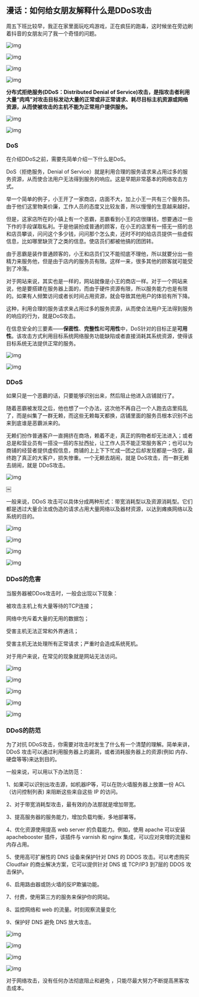 ## 漫话：如何给女朋友解释什么是DDoS攻击

周五下班比较早，我正在家里面玩吃鸡游戏，正在疯狂的跑毒，这时候坐在旁边刷着抖音的女朋友问了我一个奇怪的问题。



![img](https://mmbiz.qpic.cn/mmbiz_jpg/mQlO20PgUDL8kN66ICm5ZoYrvurf4ib0dDxKI9PQ9vic0FiaEIdB1WARauGOKEJdzk8sUpFEgHGqBGUbx6C114laQ/640?tp=webp&wxfrom=5&wx_lazy=1&wx_co=1)

![img](https://mmbiz.qpic.cn/mmbiz_jpg/mQlO20PgUDL8kN66ICm5ZoYrvurf4ib0dCy7HLP9Xr7ibsQGxRbBO1xdCRY7cnOtwPO5dwqTiayVo1dqFSoAauR2A/640?tp=webp&wxfrom=5&wx_lazy=1&wx_co=1)

![img](https://mmbiz.qpic.cn/mmbiz_jpg/mQlO20PgUDL8kN66ICm5ZoYrvurf4ib0d0VvmZKJkb6Qwd3GAyPMtYJibV1raQU19klUasylI1sXfl5hGlruZ9FA/640?tp=webp&wxfrom=5&wx_lazy=1&wx_co=1)

![img](https://mmbiz.qpic.cn/mmbiz_jpg/mQlO20PgUDL8kN66ICm5ZoYrvurf4ib0dlmpOubwK2JXhzTKJv6sl99ceULg7oU92YNEqg1EZdwXdUnovHhT2JQ/640?tp=webp&wxfrom=5&wx_lazy=1&wx_co=1)

**分布式拒绝服务(DDoS：Distributed Denial of Service)攻击，是指攻击者利用大量“肉鸡”对攻击目标发动大量的正常或非正常请求、耗尽目标主机资源或网络资源，从而使被攻击的主机不能为正常用户提供服务。**

![img](https://mmbiz.qpic.cn/mmbiz_jpg/mQlO20PgUDL8kN66ICm5ZoYrvurf4ib0dWXdLHJiaqMDBnaSJuibeXicNPooqwEagSUuTAWXYYfReUev8zwFYHzFmA/640?tp=webp&wxfrom=5&wx_lazy=1&wx_co=1)

![img](https://mmbiz.qpic.cn/mmbiz_jpg/mQlO20PgUDL8kN66ICm5ZoYrvurf4ib0dMO2RCNa5Qb9q3XfyiaiaD9MpM7IPZJwvrT0KCibdK7BeCibMReylFQibHQA/640?tp=webp&wxfrom=5&wx_lazy=1&wx_co=1)

### **DoS**



在介绍DDoS之前，需要先简单介绍一下什么是DoS。

DoS（拒绝服务，Denial of Service）就是利用合理的服务请求来占用过多的服务资源，从而使合法用户无法得到服务的响应。这是早期非常基本的网络攻击方式。

举一个简单的例子，小王开了一家商店，店面不大，加上小王一共有三个服务员。由于他们这里物美价廉，工作人员的态度又比较友善，所以慢慢的生意越来越好。

但是，这家店所在的小镇上有一个恶霸，恶霸看到小王的店很赚钱，想要通过一些下作的手段谋取私利。于是他装扮成普通的顾客，在小王的店里有一搭无一搭的总和店员攀谈，问问这个多少钱，问问那个怎么卖，还时不时的给店员提供一些虚假信息，比如哪里缺货了之类的信息。使店员们都被他搞的团团转。

由于恶霸是装作普通顾客的，小王和店员们又不能彻底不理他，所以就要分出一些精力来服务他，但是由于店内的服务员有限。这样一来，很多其他的顾客就可能受到了冷落。

对于网站来说，其实也是一样的，网站就像是小王的商店一样。对于一个网站来说，他是要搭建在服务器上面的，而由于硬件资源有限，所以服务能力也是有限的。如果有人频繁访问或者长时间占用资源，就会导致其他用户的体验有所下降。

这种，利用合理的服务请求来占用过多的服务资源，从而使合法用户无法得到服务的响应的行为，就是DoS攻击。

在信息安全的三要素——**保密性**、**完整性**和**可用性**中，DoS针对的目标正是**可用性**。该攻击方式利用目标系统网络服务功能缺陷或者直接消耗其系统资源，使得该目标系统无法提供正常的服务。

![img](https://mmbiz.qpic.cn/mmbiz_jpg/mQlO20PgUDL8kN66ICm5ZoYrvurf4ib0dkfHWUjFBd5vBvb01ETQyQoGjGyvCn0cmMrEYnmD9sPvSaepEqq05Uw/640?tp=webp&wxfrom=5&wx_lazy=1&wx_co=1)

![img](https://mmbiz.qpic.cn/mmbiz_jpg/mQlO20PgUDL8kN66ICm5ZoYrvurf4ib0dw8qmiaZvq44a45adHzjk8xvawDibiciaMRMlTgobEs8ZJtqTGVkc7Jzj7A/640?tp=webp&wxfrom=5&wx_lazy=1&wx_co=1)

### **DDoS**

如果只是一个恶霸的话，只要能够识别出来，然后阻止他进入店铺就行了。

随着恶霸被发现之后，他也想了一个办法，这次他不再自己一个人跑去店里捣乱了，而是纠集了一群无赖，而这些无赖每天都换，店铺里面的服务员根本识别不出来到底谁是恶霸派来的。

无赖们扮作普通客户一直拥挤在商场，赖着不走，真正的购物者却无法进入；或者总是和营业员有一搭没一搭的东扯西扯，让工作人员不能正常服务客户；也可以为商铺的经营者提供虚假信息，商铺的上上下下忙成一团之后却发现都是一场空，最终跑了真正的大客户，损失惨重。一个无赖去胡闹，就是 DoS攻击，而一群无赖去胡闹，就是 DDoS攻击。

![img](https://mmbiz.qpic.cn/mmbiz_png/mQlO20PgUDL8kN66ICm5ZoYrvurf4ib0dpqSAVP5Ece9swpVMrjb1fSTVY99tOF1MVxmAia8XnA65miaPEvmyE6gg/640?tp=webp&wxfrom=5&wx_lazy=1&wx_co=1)

￼

一般来说，DDoS 攻击可以具体分成两种形式：带宽消耗型以及资源消耗型。它们都是透过大量合法或伪造的请求占用大量网络以及器材资源，以达到瘫痪网络以及系统的目的。

![img](https://mmbiz.qpic.cn/mmbiz_jpg/mQlO20PgUDL8kN66ICm5ZoYrvurf4ib0dJ2fnSehsOZn0RtCk9y93DqbshK1zdnpic5kxoTibIL5De2iaZ6q0JGEMw/640?tp=webp&wxfrom=5&wx_lazy=1&wx_co=1)

![img](https://mmbiz.qpic.cn/mmbiz_jpg/mQlO20PgUDL8kN66ICm5ZoYrvurf4ib0d9nNZpATBspeg6FnKzYR5533hHS3E14EaanicdHUM77YBRTPMQw5Wolw/640?tp=webp&wxfrom=5&wx_lazy=1&wx_co=1)

![img](https://mmbiz.qpic.cn/mmbiz_jpg/mQlO20PgUDL8kN66ICm5ZoYrvurf4ib0d184jwu6A13XsDUBRXpV1pnmvx8GicAvQBRU5KapwUXGJgmnqurvVQvw/640?tp=webp&wxfrom=5&wx_lazy=1&wx_co=1)

![img](https://mmbiz.qpic.cn/mmbiz_jpg/mQlO20PgUDL8kN66ICm5ZoYrvurf4ib0dV3bIvxHek1rql4VAZ8agR1YpxVibD1Y6xEsmpNqqicB9uI0EEY92d7Hw/640?tp=webp&wxfrom=5&wx_lazy=1&wx_co=1)

### **DDoS的危害**

当服务器被DDos攻击时，一般会出现以下现象：

被攻击主机上有大量等待的TCP连接；

 网络中充斥着大量的无用的数据包； 

受害主机无法正常和外界通讯； 

受害主机无法处理所有正常请求；严重时会造成系统死机。 

对于用户来说，在常见的现象就是网站无法访问。



![img](https://mmbiz.qpic.cn/mmbiz_png/mQlO20PgUDL8kN66ICm5ZoYrvurf4ib0dXyteXLYdrBeTMy5iakPS3TaSUf4W8v0liar1pjeRnWVicicqvmfw8Tl2WQ/640?tp=webp&wxfrom=5&wx_lazy=1&wx_co=1)



![img](https://mmbiz.qpic.cn/mmbiz_jpg/mQlO20PgUDL8kN66ICm5ZoYrvurf4ib0dibvKLqOqiaoOOQ34icgQ8a9AAXaG4drK2G3fFvoEfxVK87pjR2DZehtIA/640?tp=webp&wxfrom=5&wx_lazy=1&wx_co=1)

![img](https://mmbiz.qpic.cn/mmbiz_jpg/mQlO20PgUDL8kN66ICm5ZoYrvurf4ib0dXUZMyNbibZTDZXibdPLUqVQ7PqhS1fK7lON8rFZosgoZDaeTa1vXq2dw/640?tp=webp&wxfrom=5&wx_lazy=1&wx_co=1)

![img](https://mmbiz.qpic.cn/mmbiz_jpg/mQlO20PgUDL8kN66ICm5ZoYrvurf4ib0dfa2pnWCKYp3P6MEttBWOaeuOgJlmaAS9sAqgfnZVqMcAlziaAluLJPQ/640?tp=webp&wxfrom=5&wx_lazy=1&wx_co=1)

![img](https://mmbiz.qpic.cn/mmbiz_jpg/mQlO20PgUDL8kN66ICm5ZoYrvurf4ib0dC2c1PkFNW9CjQPJDiahl1tj6KyOmFwV7v4BicXIdm9vicPtzqBNCsDSzA/640?tp=webp&wxfrom=5&wx_lazy=1&wx_co=1)

### **DDoS的防范**

为了对抗 DDoS攻击，你需要对攻击时发生了什么有一个清楚的理解。简单来讲，DDoS 攻击可以通过利用服务器上的漏洞，或者消耗服务器上的资源(例如 内存、硬盘等等)来达到目的。

一般来说，可以用以下办法防范：

1、如果可以识别出攻击源，如机器IP等，可以在防火墙服务器上放置一份 ACL（访问控制列表) 来阻断这些来自这些 IP 的访问。

2、对于带宽消耗型攻击，最有效的办法那就是增加带宽。

3、提高服务器的服务能力，增加负载均衡，多地部署等。

4、优化资源使用提高 web server 的负载能力。例如，使用 apache 可以安装 apachebooster 插件，该插件与 varnish 和 nginx 集成，可以应对突增的流量和内存占用。

5、使用高可扩展性的 DNS 设备来保护针对 DNS 的 DDOS 攻击。可以考虑购买 Cloudfair 的商业解决方案，它可以提供针对 DNS 或 TCP/IP3 到7层的 DDOS 攻击保护。

6、启用路由器或防火墙的反IP欺骗功能。

7、付费，使用第三方的服务来保护你的网站。

8、监控网络和 web 的流量。时刻观察流量变化

9、保护好 DNS 避免 DNS 放大攻击。

![img](https://mmbiz.qpic.cn/mmbiz_jpg/mQlO20PgUDL8kN66ICm5ZoYrvurf4ib0dffiaWukdkbib7MOGPVr6k3Oxj8u3mMibecLibtFbjNCdSJExmxuXhRHN6w/640?tp=webp&wxfrom=5&wx_lazy=1&wx_co=1)

![img](https://mmbiz.qpic.cn/mmbiz_jpg/mQlO20PgUDL8kN66ICm5ZoYrvurf4ib0dYI8ic8A6fjjbwBic1Sj0WeaE2vFw4cPRSiaxOQef1lWwx0o7hOrLkozPw/640?tp=webp&wxfrom=5&wx_lazy=1&wx_co=1)

![img](https://mmbiz.qpic.cn/mmbiz_jpg/mQlO20PgUDL8kN66ICm5ZoYrvurf4ib0dHzYPXe62P4oTT0QAJIwOwGTOnCwTzW61SDMEm1Vj1twfFHSEXzKLdA/640?tp=webp&wxfrom=5&wx_lazy=1&wx_co=1)

![img](https://mmbiz.qpic.cn/mmbiz_jpg/mQlO20PgUDL8kN66ICm5ZoYrvurf4ib0dLUTrluKJ3nAxPCAlQZRToDaSWz5gdw5GkxzHfYAdgfsiaYIcsdicUGjA/640?tp=webp&wxfrom=5&wx_lazy=1&wx_co=1)

对于网络攻击，没有任何办法彻底阻止和避免 ，只能尽最大努力不断提高黑客攻击成本。